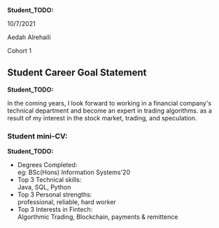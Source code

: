 __Student_TODO:__  

 10/7/2021 

Aedah Alrehaili 

Cohort 1


## Student Career Goal Statement 

   __Student_TODO:__ 
 
 In the coming years, I look forward to working in a financial company's technical department and become an expert in trading algorithms. as a result of my interest in the stock market, trading, and speculation.  
  

### Student mini-CV:

  __Student_TODO:__

  - Degrees Completed:    
        eg: BSc(Hons) Information Systems'20
  - Top 3 Technical skills:    
        Java, SQL, Python
  - Top 3 Personal strengths:   
        professional,  reliable, hard worker
  - Top 3 Interests in Fintech:    
        Algorthmic Trading, Blockchain, payments & remittence